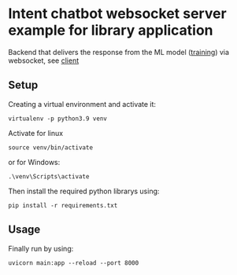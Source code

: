 # Intent chatbot websocket server example for library application
Backend that delivers the response from the ML model ([training](https://github.com/mal2/python-chatbot-training)) via websocket, see [client](https://github.com/mal2/python-chatbot-client)
## Setup
Creating a virtual environment and activate it:
```
virtualenv -p python3.9 venv
```
Activate for linux
```
source venv/bin/activate
```
or for Windows:
```
.\venv\Scripts\activate
```
Then install the required python librarys using:
```
pip install -r requirements.txt
```
## Usage
Finally run by using:
```
uvicorn main:app --reload --port 8000
```
